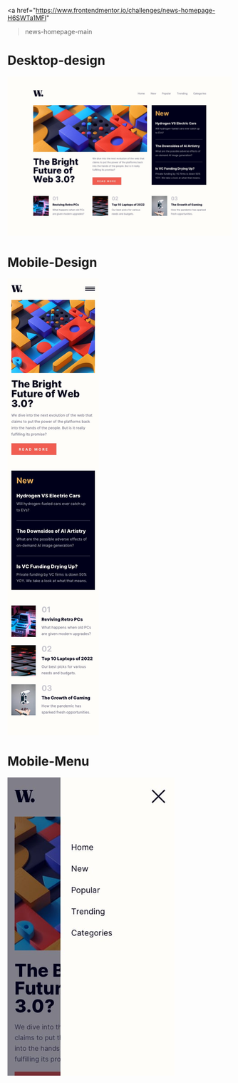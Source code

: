 <a href="https://www.frontendmentor.io/challenges/news-homepage-H6SWTa1MFl"
  >news-homepage-main</a>

<h1>Desktop-design</h1>
<img src="./design/desktop-design.jpg" />
<h1>Mobile-Design</h1>
<img src="./design/mobile-design.jpg" alt="">
<h1>Mobile-Menu</h1>
<img src="./design/mobile-menu.jpg" alt="">